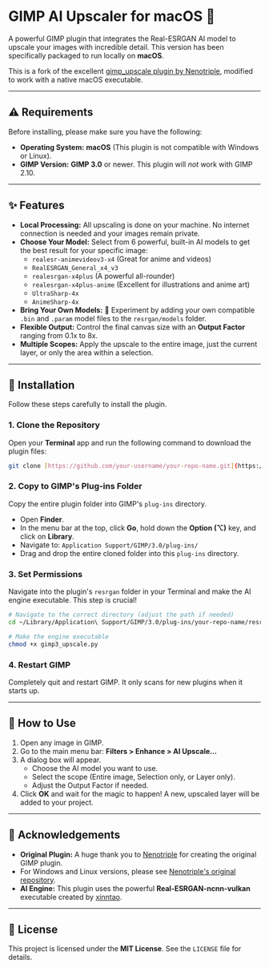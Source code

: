 # GIMP AI Upscaler for macOS 

A powerful GIMP plugin that integrates the Real-ESRGAN AI model to upscale your images with incredible detail. This version has been specifically packaged to run locally on **macOS**.

This is a fork of the excellent [gimp_upscale plugin by Nenotriple](https://github.com/Nenotriple/gimp_upscale), modified to work with a native macOS executable.

---

## ⚠️ Requirements

Before installing, please make sure you have the following:

* **Operating System:** **macOS** (This plugin is not compatible with Windows or Linux).
* **GIMP Version:** **GIMP 3.0** or newer. This plugin will *not* work with GIMP 2.10.

---

## ✨ Features

* **Local Processing:** All upscaling is done on your machine. No internet connection is needed and your images remain private.
* **Choose Your Model:** Select from 6 powerful, built-in AI models to get the best result for your specific image:
    * `realesr-animevideov3-x4` (Great for anime and videos)
    * `RealESRGAN_General_x4_v3`
    * `realesrgan-x4plus` (A powerful all-rounder)
    * `realesrgan-x4plus-anime` (Excellent for illustrations and anime art)
    * `UltraSharp-4x`
    * `AnimeSharp-4x`
* **Bring Your Own Models:** 🧪 Experiment by adding your own compatible `.bin` and `.param` model files to the `resrgan/models` folder.
* **Flexible Output:** Control the final canvas size with an **Output Factor** ranging from 0.1x to 8x.
* **Multiple Scopes:** Apply the upscale to the entire image, just the current layer, or only the area within a selection.

---

## 🚀 Installation

Follow these steps carefully to install the plugin.

### 1. Clone the Repository

Open your **Terminal** app and run the following command to download the plugin files:

```bash
git clone [https://github.com/your-username/your-repo-name.git](https://github.com/your-username/your-repo-name.git)
```
### 2. Copy to GIMP's Plug-ins Folder

Copy the entire plugin folder into GIMP's `plug-ins` directory.

* Open **Finder**.
* In the menu bar at the top, click **Go**, hold down the **Option (⌥)** key, and click on **Library**.
* Navigate to: `Application Support/GIMP/3.0/plug-ins/`
* Drag and drop the entire cloned folder into this `plug-ins` directory.

### 3. Set Permissions

Navigate into the plugin's `resrgan` folder in your Terminal and make the AI engine executable. This step is crucial!

```bash
# Navigate to the correct directory (adjust the path if needed)
cd ~/Library/Application\ Support/GIMP/3.0/plug-ins/your-repo-name/resrgan/

# Make the engine executable
chmod +x gimp3_upscale.py
```

### 4. Restart GIMP

Completely quit and restart GIMP. It only scans for new plugins when it starts up.

---

## 🎨 How to Use

1.  Open any image in GIMP.
2.  Go to the main menu bar: **Filters > Enhance > AI Upscale...**
3.  A dialog box will appear.
    * Choose the AI model you want to use.
    * Select the scope (Entire image, Selection only, or Layer only).
    * Adjust the Output Factor if needed.
4.  Click **OK** and wait for the magic to happen! A new, upscaled layer will be added to your project.

---

## 🙏 Acknowledgements

* **Original Plugin:** A huge thank you to [Nenotriple](https://github.com/Nenotriple/gimp_upscale) for creating the original GIMP plugin.
* For Windows and Linux versions, please see [Nenotriple's original repository](https://github.com/Nenotriple/gimp_upscale).
* **AI Engine:** This plugin uses the powerful **Real-ESRGAN-ncnn-vulkan** executable created by [xinntao](https://github.com/Nenotriple](https://github.com/xinntao/Real-ESRGAN-ncnn-vulkan)).

---

## 📜 License

This project is licensed under the **MIT License**. See the `LICENSE` file for details.

